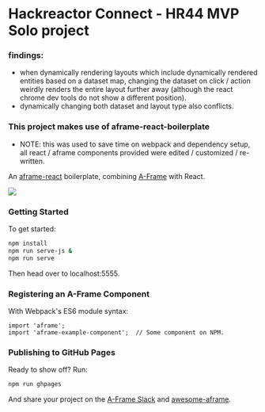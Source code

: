 # Hackreactor Connect - HR44 MVP Solo project



### findings:
- when dynamically rendering layouts which include dynamically rendered entities based on a dataset map, changing the dataset on click / action weirdly renders the entire layout further away (although the react chrome dev tools do not show a different position).
- dynamically changing both dataset and layout type also conflicts.



### This project makes use of aframe-react-boilerplate

- NOTE: this was used to save time on webpack and dependency setup, all react / aframe components provided were edited / customized / re-written.

An [aframe-react](https://github.com/ngokevin/aframe-react) boilerplate, combining [A-Frame](https://aframe.io) with React.

![](https://cloud.githubusercontent.com/assets/674727/11852092/08f52994-a3eb-11e5-86e1-e7b55bbad02b.png)

### Getting Started

To get started:

```bash
npm install
npm run serve-js &
npm run serve
```

Then head over to localhost:5555.

### Registering an A-Frame Component

With Webpack's ES6 module syntax:

```
import 'aframe';
import 'aframe-example-component';  // Some component on NPM.
```

### Publishing to GitHub Pages

Ready to show off? Run:

```bash
npm run ghpages
```

And share your project on the [A-Frame Slack](http://aframevr.slack.com/) and
[awesome-aframe](https://github.com/aframevr/awesome-aframe).

